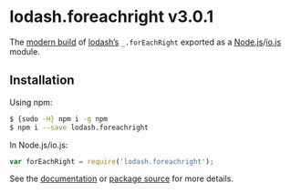 # lodash.foreachright v3.0.1

The [modern build](https://github.com/lodash/lodash/wiki/Build-Differences) of [lodash’s](https://lodash.com/) `_.forEachRight` exported as a [Node.js](http://nodejs.org/)/[io.js](https://iojs.org/) module.

## Installation

Using npm:

```bash
$ {sudo -H} npm i -g npm
$ npm i --save lodash.foreachright
```

In Node.js/io.js:

```js
var forEachRight = require('lodash.foreachright');
```

See the [documentation](https://lodash.com/docs#forEachRight) or [package source](https://github.com/lodash/lodash/blob/3.0.1-npm-packages/lodash.foreachright) for more details.
